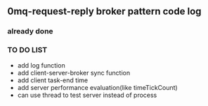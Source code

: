 ## 0mq-request-reply broker pattern code log ##

### already done ###

### TO DO LIST ###

+ add log function
+ add client-server-broker sync function
+ add client task-end time
+ add server performance evaluation(like timeTickCount)
+ can use thread to test server instead of process